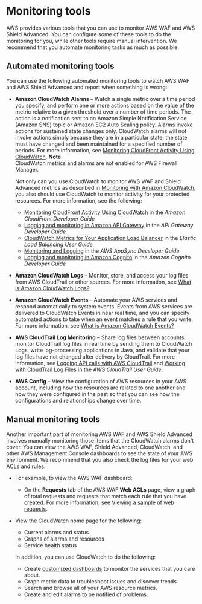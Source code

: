 # Monitoring tools<a name="monitoring_automated_manual"></a>

AWS provides various tools that you can use to monitor AWS WAF and AWS Shield Advanced\. You can configure some of these tools to do the monitoring for you, while other tools require manual intervention\. We recommend that you automate monitoring tasks as much as possible\.

## Automated monitoring tools<a name="monitoring_automated_tools"></a>

You can use the following automated monitoring tools to watch AWS WAF and AWS Shield Advanced and report when something is wrong:
+ **Amazon CloudWatch Alarms** – Watch a single metric over a time period you specify, and perform one or more actions based on the value of the metric relative to a given threshold over a number of time periods\. The action is a notification sent to an Amazon Simple Notification Service \(Amazon SNS\) topic or Amazon EC2 Auto Scaling policy\. Alarms invoke actions for sustained state changes only\. CloudWatch alarms will not invoke actions simply because they are in a particular state; the state must have changed and been maintained for a specified number of periods\. For more information, see [Monitoring CloudFront Activity Using CloudWatch](https://docs.aws.amazon.com/AmazonCloudFront/latest/DeveloperGuide/monitoring-using-cloudwatch.html)\.
**Note**  
CloudWatch metrics and alarms are not enabled for AWS Firewall Manager\.

  Not only can you use CloudWatch to monitor AWS WAF and Shield Advanced metrics as described in [Monitoring with Amazon CloudWatch](monitoring-cloudwatch.md), you also should use CloudWatch to monitor activity for your protected resources\. For more information, see the following: 
  + [Monitoring CloudFront Activity Using CloudWatch](https://docs.aws.amazon.com/AmazonCloudFront/latest/DeveloperGuide/monitoring-using-cloudwatch.html) in the *Amazon CloudFront Developer Guide*
  + [Logging and monitoring in Amazon API Gateway](https://docs.aws.amazon.com/apigateway/latest/developerguide/security-monitoring.html) in the *API Gateway Developer Guide*
  + [CloudWatch Metrics for Your Application Load Balancer](https://docs.aws.amazon.com/elasticloadbalancing/latest/application/load-balancer-cloudwatch-metrics.html) in the *Elastic Load Balancing User Guide*
  + [Monitoring and Logging](https://docs.aws.amazon.com/appsync/latest/devguide/monitoring.html) in the *AWS AppSync Developer Guide*
  + [Logging and monitoring in Amazon Cognito](https://docs.aws.amazon.com/cognito/latest/developerguide/monitoring.html) in the *Amazon Cognito Developer Guide*
+  **Amazon CloudWatch Logs** – Monitor, store, and access your log files from AWS CloudTrail or other sources\. For more information, see [What is Amazon CloudWatch Logs?](https://docs.aws.amazon.com/AmazonCloudWatch/latest/logs/WhatIsCloudWatchLogs.html)\. 
+ **Amazon CloudWatch Events** – Automate your AWS services and respond automatically to system events\. Events from AWS services are delivered to CloudWatch Events in near real time, and you can specify automated actions to take when an event matches a rule that you write\. For more information, see [What is Amazon CloudWatch Events?](https://docs.aws.amazon.com/AmazonCloudWatch/latest/events/WhatIsCloudWatchEvents.html)
+ **AWS CloudTrail Log Monitoring** – Share log files between accounts, monitor CloudTrail log files in real time by sending them to CloudWatch Logs, write log\-processing applications in Java, and validate that your log files have not changed after delivery by CloudTrail\. For more information, see [Logging API calls with AWS CloudTrail](logging-using-cloudtrail.md) and [Working with CloudTrail Log Files](https://docs.aws.amazon.com/awscloudtrail/latest/userguide/cloudtrail-working-with-log-files.html) in the *AWS CloudTrail User Guide*\. 
+ **AWS Config** – View the configuration of AWS resources in your AWS account, including how the resources are related to one another and how they were configured in the past so that you can see how the configurations and relationships change over time\.

## Manual monitoring tools<a name="monitoring_manual_tools"></a>

Another important part of monitoring AWS WAF and AWS Shield Advanced involves manually monitoring those items that the CloudWatch alarms don't cover\. You can view the AWS WAF, Shield Advanced, CloudWatch, and other AWS Management Console dashboards to see the state of your AWS environment\. We recommend that you also check the log files for your web ACLs and rules\.
+ For example, to view the AWS WAF dashboard: 
  + On the **Requests** tab of the AWS WAF **Web ACLs** page, view a graph of total requests and requests that match each rule that you have created\. For more information, see [Viewing a sample of web requests](web-acl-testing-view-sample.md)\.
+ View the CloudWatch home page for the following:
  + Current alarms and status
  + Graphs of alarms and resources
  + Service health status

  In addition, you can use CloudWatch to do the following:
  + Create [customized dashboards](https://docs.aws.amazon.com/AmazonCloudWatch/latest/DeveloperGuide/CloudWatch_Dashboards.html) to monitor the services that you care about\.
  + Graph metric data to troubleshoot issues and discover trends\.
  + Search and browse all of your AWS resource metrics\.
  + Create and edit alarms to be notified of problems\.